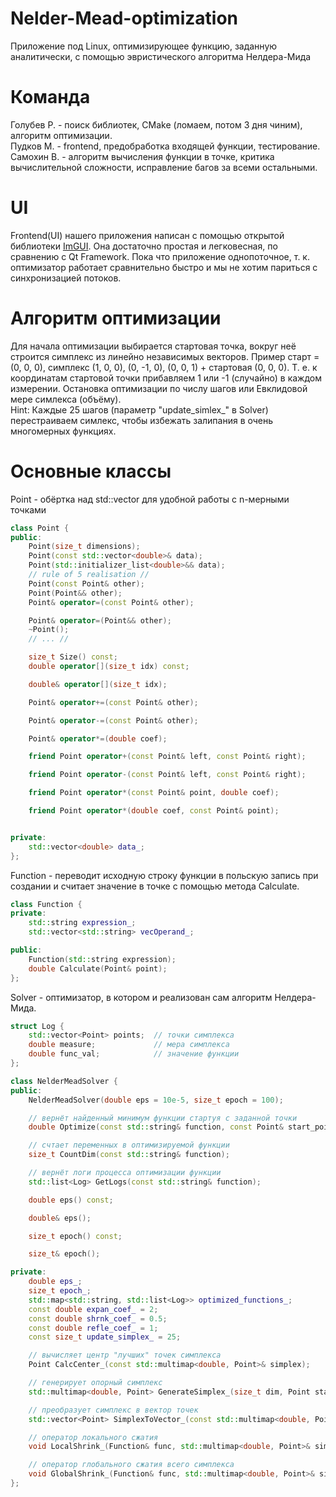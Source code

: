 # Nelder-Mead-optimization
Приложение под Linux, оптимизирующее функцию, заданную аналитически, с помощью эвристического алгоритма Нелдера-Мида
# Команда
Голубев Р. - поиск библиотек, CMake (ломаем, потом 3 дня чиним), алгоритм оптимизации.
<br>Пудков М. - frontend, предобработка входящей функции, тестирование.
<br>Самохин В. - алгоритм вычисления функции в точке, критика вычислительной сложности, исправление багов за всеми остальными.

# UI
Frontend(UI) нашего приложения написан с помощью открытой библиотеки  [ImGUI](https://github.com/ocornut/imgui). Она достаточно простая и легковесная, по сравнению с Qt Framework. Пока что приложение однопоточное, т. к. оптимизатор работает сравнительно быстро и мы не хотим париться с синхронизацией потоков.

# Алгоритм оптимизации
Для начала оптимизации выбирается стартовая точка, вокруг неё строится симплекс из линейно независимых векторов. Пример старт = (0, 0, 0), симплекс (1, 0, 0), (0, -1, 0), (0, 0, 1) + стартовая (0, 0, 0). Т. е. к координатам стартовой точки прибавляем 1 или -1 (случайно) в каждом измерении. Остановка оптимизации по числу шагов или Евклидовой мере симлекса (объёму). <br> Hint: Каждые 25 шагов (параметр "update_simlex_" в Solver) перестраиваем симлекс, чтобы избежать залипания в очень многомерных функциях.
# Основные классы
Point - обёртка над std::vector для удобной работы с n-мерными точками
``` c++
class Point {
public:
    Point(size_t dimensions);
    Point(const std::vector<double>& data);
    Point(std::initializer_list<double>&& data);
    // rule of 5 realisation //
    Point(const Point& other);
    Point(Point&& other);
    Point& operator=(const Point& other);

    Point& operator=(Point&& other);
    ~Point();
    // ... //

    size_t Size() const;
    double operator[](size_t idx) const;

    double& operator[](size_t idx);

    Point& operator+=(const Point& other);

    Point& operator-=(const Point& other);

    Point& operator*=(double coef);

    friend Point operator+(const Point& left, const Point& right);

    friend Point operator-(const Point& left, const Point& right);

    friend Point operator*(const Point& point, double coef);

    friend Point operator*(double coef, const Point& point);


private:
    std::vector<double> data_;
};
```
Function - переводит исходную строку функции в польскую запись при создании и считает значение в точке с помощью метода Calculate.
```c++
class Function {
private:
    std::string expression_;
    std::vector<std::string> vecOperand_;

public:
    Function(std::string expression);
    double Calculate(Point& point);
}; 
```
Solver - оптимизатор, в котором и реализован сам алгоритм Нелдера-Мида.
``` c++
struct Log {
    std::vector<Point> points;  // точки симплекса
    double measure;             // мера симплекса
    double func_val;            // значение функции
};

class NelderMeadSolver {
public:
    NelderMeadSolver(double eps = 10e-5, size_t epoch = 100);

    // вернёт найденный минимум функции стартуя с заданной точки
    double Optimize(const std::string& function, const Point& start_point);

    // счтает переменных в оптимизируемой функции
    size_t CountDim(const std::string& function);

    // вернёт логи процесса оптимизации функции
    std::list<Log> GetLogs(const std::string& function);

    double eps() const;

    double& eps();

    size_t epoch() const;

    size_t& epoch();

private:
    double eps_;
    size_t epoch_;
    std::map<std::string, std::list<Log>> optimized_functions_;
    const double expan_coef_ = 2;
    const double shrnk_coef_ = 0.5;
    const double refle_coef_ = 1;
    const size_t update_simplex_ = 25;

    // вычисляет центр "лучших" точек симплекса
    Point CalcCenter_(const std::multimap<double, Point>& simplex);

    // генерирует опорный симплекс
    std::multimap<double, Point> GenerateSimplex_(size_t dim, Point start_point, Function& func);

    // преобразует симплекс в вектор точек
    std::vector<Point> SimplexToVector_(const std::multimap<double, Point>& simplex);

    // оператор локального сжатия
    void LocalShrink_(Function& func, std::multimap<double, Point>& simplex, const Point& center);

    // оператор глобального сжатия всего симплекса
    void GlobalShrink_(Function& func, std::multimap<double, Point>& simplex);
};
```
